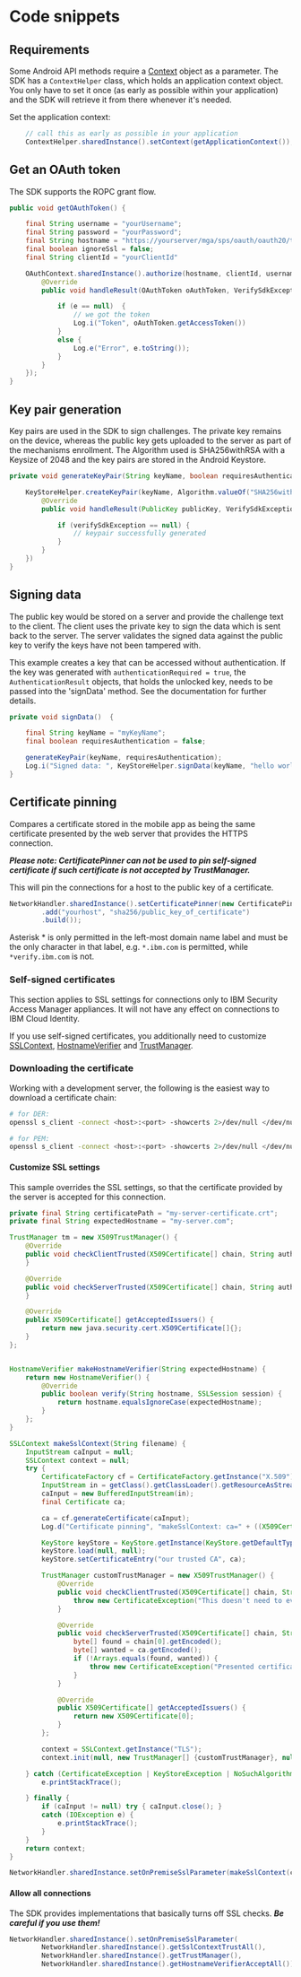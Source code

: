 # Code snippets

## Requirements
Some Android API methods require a [Context](https://developer.android.com/reference/android/content/Context.html) object as a parameter. The SDK has a ```ContextHelper``` class, which holds an application context object. You only have to set it once (as early as possible within your application) and the SDK will retrieve it from there whenever it's needed.

Set the application context:
```java
    // call this as early as possible in your application
    ContextHelper.sharedInstance().setContext(getApplicationContext());
```


## <a name="oauthtoken"></a>Get an OAuth token
The SDK supports the ROPC grant flow.


```java
public void getOAuthToken() {

    final String username = "yourUsername";
    final String password = "yourPassword";
    final String hostname = "https://yourserver/mga/sps/oauth/oauth20/token"
    final boolean ignoreSsl = false;
    final String clientId = "yourClientId"

    OAuthContext.sharedInstance().authorize(hostname, clientId, username, password, ignoreSsl, new IResultCallback<OAuthToken>() {
        @Override
        public void handleResult(OAuthToken oAuthToken, VerifySdkException e) {

            if (e == null)  {
                // we got the token
                Log.i("Token", oAuthToken.getAccessToken())
            }
            else {
                Log.e("Error", e.toString());
            }
        }
    });
}

```


## <a name="keypairgen"></a>Key pair generation
Key pairs are used in the SDK to sign challenges. The private key remains on the device, whereas the public key gets uploaded to the server as part of the mechanisms enrollment. The Algorithm used is SHA256withRSA with a Keysize of 2048 and the key pairs are stored in the Android Keystore. 
```java
private void generateKeyPair(String keyName, boolean requiresAuthentication)  {

    KeyStoreHelper.createKeyPair(keyName, Algorithm.valueOf("SHA256withRSA"), requiresAuthentication, new IResultCallback<PublicKey>()  {
        @Override
        public void handleResult(PublicKey publicKey, VerifySdkException verifySdkException) {

            if (verifySdkException == null) {
                // keypair successfully generated
            }
        }
    })
}
```

## <a name="signdata"></a>Signing data
The public key would be stored on a server and provide the challenge text to the client. The client uses the private key to sign the data which is sent back to the server. The server validates the signed data against the public key to verify the keys have not been tampered with.

This example creates a key that can be accessed without authentication. If the key was generated with `authenticationRequired = true`, the `AuthenticationResult` objects, that holds the unlocked key, needs to be passed into the 'signData' method. See the documentation for further details.

```java
private void signData()  {

    final String keyName = "myKeyName";
    final boolean requiresAuthentication = false;

    generateKeyPair(keyName, requiresAuthentication);
    Log.i("Signed data: ", KeyStoreHelper.signData(keyName, "hello world");
}
```

## <a name="certpin"></a>Certificate pinning
Compares a certificate stored in the mobile app as being the same certificate presented by the web server that provides the HTTPS connection.

***Please note: CertificatePinner can not be used to pin self-signed certificate if such certificate is not accepted by TrustManager.***

This will pin the connections for a host to the public key of a certificate. 
```java
NetworkHandler.sharedInstance().setCertificatePinner(new CertificatePinner.Builder()
        .add("yourhost", "sha256/public_key_of_certificate")
        .build());
```
Asterisk * is only permitted in the left-most domain name label and must be the only character in that label, e.g. `*.ibm.com` is permitted, while `*verify.ibm.com` is not.

### Self-signed certificates
This section applies to SSL settings for connections only to IBM Security Access Manager appliances. It will not have any effect on connections to IBM Cloud Identity.

If you use self-signed certificates, you additionally need to customize [SSLContext](https://developer.android.com/reference/javax/net/ssl/SSLContext.html), [HostnameVerifier](https://developer.android.com/reference/javax/net/ssl/HostnameVerifier.html) and [TrustManager](https://developer.android.com/reference/javax/net/ssl/TrustManager).


### Downloading the certificate
Working with a development server, the following is the easiest way to download a certificate chain:
```sh
# for DER:
openssl s_client -connect <host>:<port> -showcerts 2>/dev/null </dev/null | openssl x509 -inform pem -outform der -out <certificate-name>.der

# for PEM:
openssl s_client -connect <host>:<port> -showcerts 2>/dev/null </dev/null | openssl x509 -inform pem -outform pem -out <certificate-name>.pem
```

#### Customize SSL settings
This sample overrides the SSL settings, so that the certificate provided by the server is accepted for this connection.
```java
private final String certificatePath = "my-server-certificate.crt";
private final String expectedHostname = "my-server.com";

TrustManager tm = new X509TrustManager() {
    @Override
    public void checkClientTrusted(X509Certificate[] chain, String authType) {
    }

    @Override
    public void checkServerTrusted(X509Certificate[] chain, String authType) {
    }

    @Override
    public X509Certificate[] getAcceptedIssuers() {
        return new java.security.cert.X509Certificate[]{};
    }
};


HostnameVerifier makeHostnameVerifier(String expectedHostname) {
    return new HostnameVerifier() {
        @Override
        public boolean verify(String hostname, SSLSession session) {
            return hostname.equalsIgnoreCase(expectedHostname);
        }
    };
}

SSLContext makeSslContext(String filename) {
    InputStream caInput = null;
    SSLContext context = null;
    try {
        CertificateFactory cf = CertificateFactory.getInstance("X.509");
        InputStream in = getClass().getClassLoader().getResourceAsStream(filename);
        caInput = new BufferedInputStream(in);
        final Certificate ca;

        ca = cf.generateCertificate(caInput);
        Log.d("Certificate pinning", "makeSslContext: ca=" + ((X509Certificate) ca).getSubjectDN());

        KeyStore keyStore = KeyStore.getInstance(KeyStore.getDefaultType());
        keyStore.load(null, null);
        keyStore.setCertificateEntry("our trusted CA", ca);

        TrustManager customTrustManager = new X509TrustManager() {
            @Override
            public void checkClientTrusted(X509Certificate[] chain, String authType) throws CertificateException {
                throw new CertificateException("This doesn't need to ever succeed");
            }

            @Override
            public void checkServerTrusted(X509Certificate[] chain, String authType) throws CertificateException {
                byte[] found = chain[0].getEncoded();
                byte[] wanted = ca.getEncoded();
                if (!Arrays.equals(found, wanted)) {
                    throw new CertificateException("Presented certificate didn't match pinned certificate");
                }
            }

            @Override
            public X509Certificate[] getAcceptedIssuers() {
                return new X509Certificate[0];
            }
        };

        context = SSLContext.getInstance("TLS");
        context.init(null, new TrustManager[] {customTrustManager}, null);

    } catch (CertificateException | KeyStoreException | NoSuchAlgorithmException | IOException | KeyManagementException e) {
        e.printStackTrace();

    } finally {
        if (caInput != null) try { caInput.close(); }
        catch (IOException e) {
            e.printStackTrace();
        }
    }
    return context;
}

NetworkHandler.sharedInstance.setOnPremiseSslParameter(makeSslContext(certificatePath), tm, makeHostnameVerifier(expectedHostname));
```

#### Allow all connections
The SDK provides implementations that basically turns off SSL checks. ***Be careful if you use them!***
```java
NetworkHandler.sharedInstance().setOnPremiseSslParameter(
        NetworkHandler.sharedInstance().getSslContextTrustAll(),
        NetworkHandler.sharedInstance().getTrustManager(),
        NetworkHandler.sharedInstance().getHostnameVerifierAcceptAll());
```
